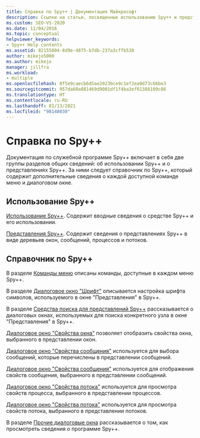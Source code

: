 ```yaml
---
title: Справка по Spy++ | Документация Майкрософт
description: Ссылки на статьи, посвященные использованию Spy++ и представлений Spy++. В этом разделе приводятся ссылки на справочные материалы по всем доступным командам меню и диалоговым окнам Spy++.
ms.custom: SEO-VS-2020
ms.date: 11/04/2016
ms.topic: conceptual
helpviewer_keywords:
- Spy++ Help contents
ms.assetid: 82155004-8d9e-4875-b7db-237a3cffb530
author: mikejo5000
ms.author: mikejo
manager: jillfra
ms.workload:
- multiple
ms.openlocfilehash: 0f5e9caecb6d5ae2023bce9c1ef2ea0d73c66be3
ms.sourcegitcommit: 957da60a881469d9001df1f4ba3ef01388109c86
ms.translationtype: HT
ms.contentlocale: ru-RU
ms.lasthandoff: 01/13/2021
ms.locfileid: "98148030"
---
```

# <a name="spy-help"></a>Справка по Spy++
Документация по служебной программе Spy++ включает в себя две группы разделов общих сведений: об использовании Spy++ и о представлениях Spy++. За ними следует справочник по Spy++, который содержит дополнительные сведения о каждой доступной команде меню и диалоговом окне.

## <a name="using-spy"></a>Использование Spy++
 [Использование Spy++](../debugger/using-spy-increment.md). Содержит вводные сведения о средстве Spy++ и его использовании.

 [Представления Spy++](../debugger/spy-increment-views.md). Содержит сведения о представлениях Spy++ в виде деревьев окон, сообщений, процессов и потоков.

## <a name="spy-reference"></a>Справочник по Spy++
 В разделе [Команды меню](../debugger/menu-commands.md) описаны команды, доступные в каждом меню Spy++.

 В разделе [Диалоговое окно "Шрифт"](../debugger/font-dialog-box-microsoft-spy-increment-help.md) описывается настройка шрифта символов, используемого в окне "Представления" в Spy++.

 В разделе [Средства поиска для представлений Spy++](../debugger/search-tools-for-spy-increment-views.md) рассказывается о диалоговых окнах, используемых для поиска конкретного узла в окне "Представления" в Spy++.

 [Диалоговое окно "Свойства окна"](../debugger/window-properties-dialog-box.md) позволяет отобразить свойства окна, выбранного в представлении окон.

 [Диалоговое окно "Свойства сообщения"](../debugger/message-options-dialog-box.md) используется для выбора сообщений, которые перечислены в представлении сообщений.

 [Диалоговое окно "Свойства сообщения"](../debugger/message-properties-dialog-box.md) используется для отображения свойств сообщения, выбранного в представлении сообщений.

 [Диалоговое окно "Свойства потока"](../debugger/process-properties-dialog-box.md) используется для просмотра свойств процесса, выбранного в представлении процессов.

 [Диалоговое окно "Свойства потока"](../debugger/thread-properties-dialog-box.md) используется для просмотра свойств потока, выбранного в представлении потоков.

 В разделе [Прочие диалоговые окна](../debugger/other-dialog-boxes.md) рассказывается о том, как просмотреть сведения о программе Spy++.